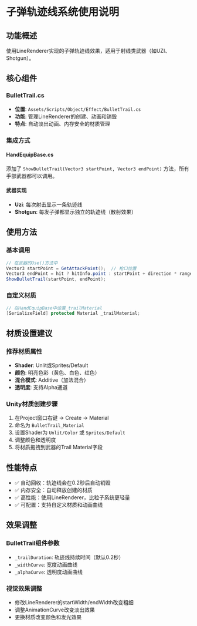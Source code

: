 # 子弹轨迹线系统使用说明

## 功能概述
使用LineRenderer实现的子弹轨迹线效果，适用于射线类武器（如UZI、Shotgun）。

## 核心组件

### BulletTrail.cs
- **位置**: `Assets/Scripts/Object/Effect/BulletTrail.cs`
- **功能**: 管理LineRenderer的创建、动画和销毁
- **特点**: 自动淡出动画、内存安全的材质管理

### 集成方式

#### HandEquipBase.cs
添加了 `ShowBulletTrail(Vector3 startPoint, Vector3 endPoint)` 方法，所有手部武器都可以调用。

#### 武器实现
- **Uzi**: 每次射击显示一条轨迹线
- **Shotgun**: 每发子弹都显示独立的轨迹线（散射效果）

## 使用方法

### 基本调用
```csharp
// 在武器的Use()方法中
Vector3 startPoint = GetAttackPoint();  // 枪口位置
Vector3 endPoint = hit ? hitInfo.point : startPoint + direction * range;
ShowBulletTrail(startPoint, endPoint);
```

### 自定义材质
```csharp
// 在HandEquipBase中设置_trailMaterial
[SerializeField] protected Material _trailMaterial;
```

## 材质设置建议

### 推荐材质属性
- **Shader**: Unlit或Sprites/Default
- **颜色**: 明亮色彩（黄色、白色、红色）
- **混合模式**: Additive（加法混合）
- **透明度**: 支持Alpha通道

### Unity材质创建步骤
1. 在Project窗口右键 → Create → Material
2. 命名为 `BulletTrail_Material`
3. 设置Shader为 `Unlit/Color` 或 `Sprites/Default`
4. 调整颜色和透明度
5. 将材质拖拽到武器的Trail Material字段

## 性能特点
- ✅ 自动回收：轨迹线会在0.2秒后自动销毁
- ✅ 内存安全：自动释放创建的材质
- ✅ 高性能：使用LineRenderer，比粒子系统更轻量
- ✅ 可配置：支持自定义材质和动画曲线

## 效果调整

### BulletTrail组件参数
- `_trailDuration`: 轨迹线持续时间（默认0.2秒）
- `_widthCurve`: 宽度动画曲线
- `_alphaCurve`: 透明度动画曲线

### 视觉效果调整
- 修改LineRenderer的startWidth/endWidth改变粗细
- 调整AnimationCurve改变淡出效果
- 更换材质改变颜色和发光效果 